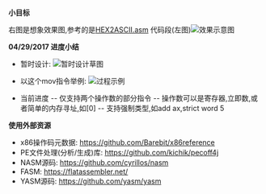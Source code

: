  **小目标** 

右图是想象效果图,参考的是[HEX2ASCII.asm](https://git.oschina.net/zhishi/asm_for_all/blob/master/example/x86/win32/HEX2ASCII.asm) 代码段(左图)![](http://git.oschina.net/uploads/images/2017/0227/080602_34511d48_384016.png "效果示意图")

 **04/29/2017 进度小结** 
- 暂时设计:
![暂时设计草图](https://git.oschina.net/uploads/images/2017/0430/070018_cfe80105_384016.png "在这里输入图片标题")

- 以这个mov指令举例:
![过程示例](https://git.oschina.net/uploads/images/2017/0430/072528_e0f290cb_384016.png "在这里输入图片标题")

- 当前进度
-- 仅支持两个操作数的部分指令
-- 操作数可以是寄存器,立即数,或者简单的内存寻址,如[0]
-- 支持强制类型,如add ax,strict word 5


 **使用外部资源**
- x86操作码元数据: https://github.com/Barebit/x86reference
- PE文件处理(分析/生成)库: https://github.com/kichik/pecoff4j
- NASM源码: https://github.com/cyrillos/nasm
- FASM: https://flatassembler.net/
- YASM源码: https://github.com/yasm/yasm